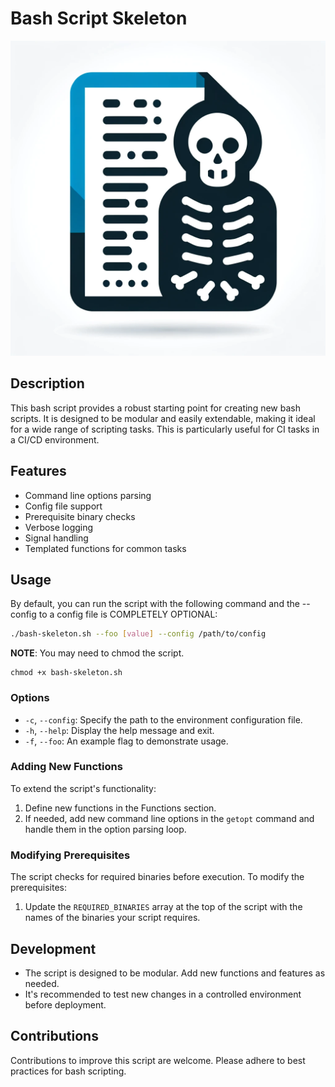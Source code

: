 
# Bash Script Skeleton

![Bash Script Skeleton Logo](images/bashskel.webp)

## Description
This bash script provides a robust starting point for creating new bash scripts. It is designed to be modular and easily extendable, making it ideal for a wide range of scripting tasks. This is particularly useful for CI tasks in a CI/CD environment.

## Features
- Command line options parsing
- Config file support
- Prerequisite binary checks
- Verbose logging
- Signal handling
- Templated functions for common tasks

## Usage
By default, you can run the script with the following command and the --config to a config file is COMPLETELY OPTIONAL:
```bash
./bash-skeleton.sh --foo [value] --config /path/to/config
```
**NOTE**: You may need to chmod the script.

```
chmod +x bash-skeleton.sh
```

### Options
- `-c`, `--config`: Specify the path to the environment configuration file.
- `-h`, `--help`: Display the help message and exit.
- `-f`, `--foo`: An example flag to demonstrate usage.

### Adding New Functions
To extend the script's functionality:
1. Define new functions in the Functions section.
2. If needed, add new command line options in the `getopt` command and handle them in the option parsing loop.

### Modifying Prerequisites
The script checks for required binaries before execution. To modify the prerequisites:
1. Update the `REQUIRED_BINARIES` array at the top of the script with the names of the binaries your script requires.

## Development
- The script is designed to be modular. Add new functions and features as needed.
- It's recommended to test new changes in a controlled environment before deployment.

## Contributions
Contributions to improve this script are welcome. Please adhere to best practices for bash scripting.
